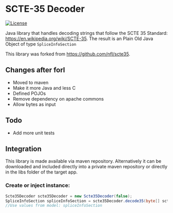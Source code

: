 # SCTE-35 Decoder

[![License](https://img.shields.io/github/license/mashape/apistatus.svg)](https://github.com/nfl/scte35/blob/master/LICENSE)

Java library that handles decoding strings that follow the SCTE 35 Standard: https://en.wikipedia.org/wiki/SCTE-35. The result is an Plain Old Java Object of type `SpliceInfoSection`

This library was forked from https://github.com/nfl/scte35. 

## Changes after forl ##
* Moved to maven
* Make it more Java and less C
* Defined POJOs
* Remove dependency on apache commons
* Allow bytes as input 

## Todo
* Add more unit tests

## Integration
This library is made available via maven repository. Alternatively it can be downloaded and included directly into a private maven repository or directly in the libs folder of the target app.

### Create or inject instance:
```java
Scte35Decoder scte35Decoder = new Scte35Decoder(false);
SpliceInfoSection spliceInfoSection = scte35Decoder.decode35(byte[] scte35data);
//Use values from model: spliceInfoSection
```